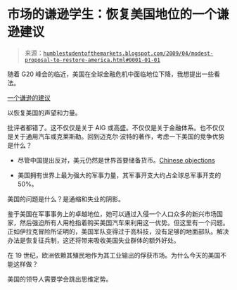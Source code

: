 <!--yml

类别：未分类

日期：2024-05-18 00:56:15

-->

# 市场的谦逊学生：恢复美国地位的一个谦逊建议

> 来源：[`humblestudentofthemarkets.blogspot.com/2009/04/modest-proposal-to-restore-america.html#0001-01-01`](https://humblestudentofthemarkets.blogspot.com/2009/04/modest-proposal-to-restore-america.html#0001-01-01)

随着 G20 峰会的临近，美国在全球金融危机中面临地位下降，我想提出一些看法。

[一个谦逊的建议](http://art-bin.com/art/omodest.html)

以恢复美国的声望和力量。

批评者都错了。这不仅仅是关于 AIG 或高盛。不仅仅是关于金融体系。也不仅仅是关于通用汽车或克莱斯勒。回到迈克尔·波特的著作，考虑一下美国的竞争优势是什么？

+   尽管中国提出反对，美元仍然是世界首要储备货币。[Chinese objections](http://www.pbc.gov.cn/english//detail.asp?col=6500&ID=178)

+   美国拥有世界上最为强大的军事力量，其军事开支大约占全球总军事开支的 50%。

美国的问题是什么？是通缩和失业的阴影。

鉴于美国在军事事务上的卓越地位，她可以通过入侵一个人口众多的新兴市场国家，然后强迫所有人用枪指着购买美国汽车来利用这一优势。但这里有一个问题。正如伊拉克冒险所证明的，美国军队变得过于高科技，没有足够的地面部队。解决办法是恢复征兵制，这还将带来吸收美国失业群体的额外好处。

在 19 世纪，欧洲依赖其殖民地作为其工业输出的俘获市场。为什么今天的美国不能这样做？

美国的领导人需要学会跳出思维定势。
